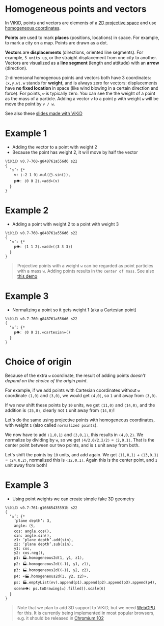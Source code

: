 # Homogeneous points and vectors

In ViKiD, points and vectors are elements of a [2D projective space](https://en.wikipedia.org/wiki/Projective_space) and use [homogeneous coordinates](https://www.tomdalling.com/blog/modern-opengl/explaining-homogenous-coordinates-and-projective-geometry/). 

__Points__ are used to mark __places__ (positions, locations) in space. For example, to mark a city on a map. Points are drawn as a dot.

__Vectors__ are __displacements__ (directions, oriented line segments). For example, `5 units up`, or the straight displacement from one city to another. Vectors are visualized as a __line segment__ (length and attitude) with an __arrow__ (direction).

2-dimensonal homogenous points and vectors both have 3 coordinates: `⟨x,y,w⟩`. `w` stands for __weight__, and is always zero for vectors: displacements have __no fixed location__ in space (like wind blowing in a certain direction and force). For points, `w` is typically zero. You can see the the weight of a point as the mass of a particle. Adding a vector `v` to a point `p` with weight `w` will be move the point by `v / w`.

See also these [slides made with ViKiD](https://vikid.net/share?key=A9hlmv7YyQ3JdATPUUC69SqHuANJUdgkGgVZte14hlKf0lJkRIdBSVKhLk3Tdt68j7IdK9686NUg7RvMdyEux9HccHjUyztW30DQxtkmVgizJ7vDNA6Yqhfb08LXls8xPvdqI4JLnXz3b8NUEhrk01cuQK170DW1ZT2pahxZ5xLkYxkMdDAZtJ4Q85gX2zNxETwraWI1bkcWKuqmKD7Gk35GADjm)

# Example 1
- Adding the vector to a point with weight 2
- Because the point has weight 2, it will move by half the vector

```vikid-script
𝕍i𝕂i𝔻 v0.7-760-g848761a556d6 s22
{ 
  ‘⌂’: {* 
    v: ⟨-2 1 0⟩.mul(🕒.sin()),
    p👁: ⟨0 0 2⟩.«add»(v)
  }
}
```


# Example 2
- Adding a point with weight 2 to a point with weight 3

```vikid-script
𝕍i𝕂i𝔻 v0.7-760-g848761a556d6 s22
{ 
  ‘⌂’: {* 
    p👁: ⟨1 1 2⟩.«add»(⟨3 3 3⟩)
  }
}
```

> Projective points with a weight `w` can be regarded as point particles with a mass `w`. Adding points results in the `center of mass`. See also [this demo](https://vikid.net/share?key=A9hlmv7YyQ3JdATPUUC69SqHuAQmIAeJD5t29bI9CqPQtvISIR2oM2P8dnGIaGamaVMjbUAa2hCylGPc0ZB0CRWWwXroWR8T86zZC1sLfJe8swvjJPLZAN8x71Ix8ss1R90EpqQj1fRhVKbIKiBKBo13ysZSTbbcBIPQ1X7sb2kGi2NYa208ZHZrXd19seT2sKonxvMthDtNEZlNQdbs6Zxve4AY)

# Example 3
- Normalizing a point so it gets weight 1 (aka a Cartesian point)

```vikid-script
𝕍i𝕂i𝔻 v0.7-760-g848761a556d6 s22
{ 
  ‘⌂’: {* 
    p👁: ⟨0 0 2⟩.«cartesian»()
  }
}
```

# Choice of origin

Because of the extra `w` coordinate, the result of adding points _doesn't depend on the choice of the origin point_. 

For example, if we add points with Cartesian coordinates without `w` coordinate `⟨1,0⟩` and `⟨3,0⟩`, we would get `⟨4,0⟩`, so `1` unit away from `⟨3,0⟩`. 

If we now shift these points by `10` units, we get `⟨11,0⟩` and `⟨14,0⟩`, and the addition is `⟨25,0⟩`, clearly not `1` unit away from `⟨14,0⟩`!

Let's do the same using projective points with homogeneous coordinates, with weight `1` (also called `normalized points`). 

We now have to add `⟨1,0,1⟩` and `⟨3,0,1⟩`, this results in `⟨4,0,2⟩`. We normalize by dividing by `w`, so we get `⟨4/2,0/2,2/2⟩` = `⟨2,0,1⟩`. That is the center point between our two points, and is `1` unit away from both. 

Let's shift the points by `10` units, and add again. We get `⟨11,0,1⟩` + `⟨13,0,1⟩` = `⟨24,0,2⟩`, normalized this is `⟨12,0,1⟩`. Again this is the center point, and `1` unit away from both!

# Example 3
- Using point weights we can create simple fake 3D geometry

```vikid-script
𝕍i𝕂i𝔻 v0.7-761-g16665435591b s22
{ 
  ‘⌂’: {* 
    ‘plane depth’: 3,
    angle: 🕒,
    cos: angle.cos(),
    sin: angle.sin(),
    z1: ‘plane depth’.add(sin),
    z2: ‘plane depth’.sub(sin),
    y1: cos,
    y2: cos.neg(),
    p1: 🏭.homogeneous2d(1, y1, z1),
    p2: 🏭.homogeneous2d((-1), y1, z1),
    p3: 🏭.homogeneous2d((-1), y2, z2),
    p4: «🏭.homogeneous2d(1, y2, z2)»,
    ps: 🏭.emptyList(∅v).append(p1).append(p2).append(p3).append(p4),
    scene👁: ps.toDrawing(☒).filled().scale(6)
  }
}
```

> Note that we plan to add 3D support to ViKiD, but we need [WebGPU](https://en.wikipedia.org/wiki/WebGPU) for this. It is currently being implemented in most popular browsers, e.g. it should be released in [Chromium 102](https://chromestatus.com/feature/6213121689518080)





